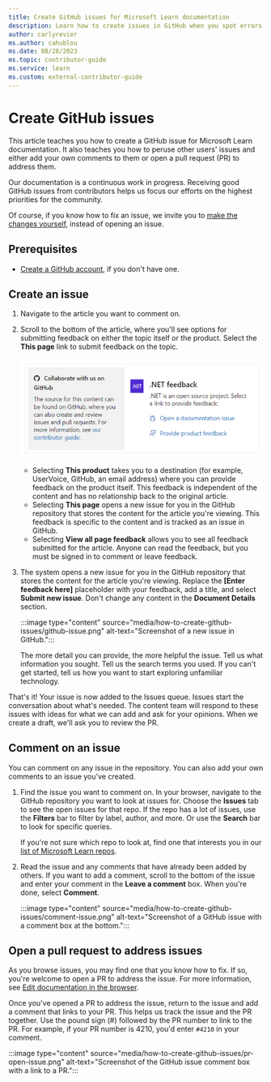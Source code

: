 ```yaml
---
title: Create GitHub issues for Microsoft Learn documentation
description: Learn how to create issues in GitHub when you spot errors in Microsoft Learn documentation.
author: carlyrevier
ms.author: cahublou
ms.date: 08/28/2023
ms.topic: contributor-guide
ms.service: learn
ms.custom: external-contributor-guide
---
```


# Create GitHub issues

This article teaches you how to create a GitHub issue for Microsoft Learn documentation. It also teaches you how to peruse other users' issues and either add your own comments to them or open a pull request (PR) to address them.

Our documentation is a continuous work in progress. Receiving good GitHub issues from contributors helps us focus our efforts on the highest priorities for the community.

Of course, if you know how to fix an issue, we invite you to [make the changes yourself](how-to-write-quick-edits.md), instead of opening an issue.

## Prerequisites

- [Create a GitHub account](index.md#create-a-github-account), if you don't have one.

## Create an issue

1. Navigate to the article you want to comment on.
1. Scroll to the bottom of the article, where you'll see options for submitting feedback on either the topic itself or the product. Select the **This page** link to submit feedback on the topic.

    ![Screenshot of the bottom of an article, showing the feedback options.](media/how-to-create-github-issues/feedback-links.png)

    - Selecting **This product** takes you to a destination (for example, UserVoice, GitHub, an email address) where you can provide feedback on the product itself. This feedback is independent of the content and has no relationship back to the original article.
    - Selecting **This page** opens a new issue for you in the GitHub repository that stores the content for the article you're viewing. This feedback is specific to the content and is tracked as an issue in GitHub. 
    - Selecting **View all page feedback** allows you to see all feedback submitted for the article. Anyone can read the feedback, but you must be signed in to comment or leave feedback.

1. The system opens a new issue for you in the GitHub repository that stores the content for the article you're viewing. Replace the **[Enter feedback here]** placeholder with your feedback, add a title, and select **Submit new issue**. Don't change any content in the **Document Details** section.

    :::image type="content" source="media/how-to-create-github-issues/github-issue.png" alt-text="Screenshot of a new issue in GitHub.":::

    The more detail you can provide, the more helpful the issue. Tell us what information you sought. Tell us the search terms you used. If you can't get started, tell us how you want to start exploring unfamiliar technology.

That's it! Your issue is now added to the Issues queue. Issues start the conversation about what's needed. The content team will respond to these issues with ideas for what we can add and ask for your opinions. When we create a draft, we'll ask you to review the PR.

## Comment on an issue

You can comment on any issue in the repository. You can also add your own comments to an issue you've created.

1. Find the issue you want to comment on. In your browser, navigate to the GitHub repository you want to look at issues for. Choose the **Issues** tab to see the open issues for that repo. If the repo has a lot of issues, use the **Filters** bar to filter by label, author, and more. Or use the **Search** bar to look for specific queries.

    If you're not sure which repo to look at, find one that interests you in our [list of Microsoft Learn repos](https://github.com/orgs/MicrosoftDocs/repositories).

1. Read the issue and any comments that have already been added by others. If you want to add a comment, scroll to the bottom of the issue and enter your comment in the **Leave a comment** box. When you're done, select **Comment**.

    :::image type="content" source="media/how-to-create-github-issues/comment-issue.png" alt-text="Screenshot of a GitHub issue with a comment box at the bottom.":::

## Open a pull request to address issues

As you browse issues, you may find one that you know how to fix. If so, you're welcome to open a PR to address the issue. For more information, see [Edit documentation in the browser](how-to-write-quick-edits.md).

Once you've opened a PR to address the issue, return to the issue and add a comment that links to your PR. This helps us track the issue and the PR together. Use the pound sign (#) followed by the PR number to link to the PR. For example, if your PR number is 4210, you'd enter `#4210` in your comment.

:::image type="content" source="media/how-to-create-github-issues/pr-open-issue.png" alt-text="Screenshot of the GitHub issue comment box with a link to a PR.":::
